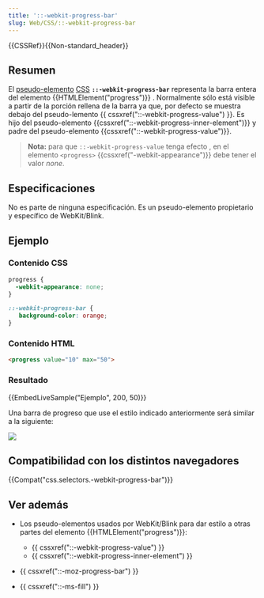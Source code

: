 ```yaml
---
title: '::-webkit-progress-bar'
slug: Web/CSS/::-webkit-progress-bar
---
```


{{CSSRef}}{{Non-standard_header}}

## Resumen

El [pseudo-elemento](/es/docs/Web/CSS/Pseudo-elements) [CSS](/es/docs/Web/CSS) **`::-webkit-progress-bar`** representa la barra entera del elemento {{HTMLElement("progress")}} . Normalmente sólo está visible a partir de la porción rellena de la barra ya que, por defecto se muestra debajo del pseudo-lemento {{ cssxref("::-webkit-progress-value") }}. Es hijo del pseudo-elemento {{cssxref("::-webkit-progress-inner-element")}} y padre del pseudo-elemento {{cssxref("::-webkit-progress-value")}}.

> **Nota:** para que `::-webkit-progress-value` tenga efecto , en el elemento `<progress>` {{cssxref("-webkit-appearance")}} debe tener el valor _none_.

## Especificaciones

No es parte de ninguna especificación. Es un pseudo-elemento propietario y específico de WebKit/Blink.

## Ejemplo

### Contenido CSS

```css
progress {
  -webkit-appearance: none;
}

::-webkit-progress-bar {
   background-color: orange;
}
```

### Contenido HTML

```html
<progress value="10" max="50">
```

### Resultado

{{EmbedLiveSample("Ejemplo", 200, 50)}}

Una barra de progreso que use el estilo indicado anteriormente será similar a la siguiente:

![](https://mdn.mozillademos.org/files/13488/progress-bar.png)

## Compatibilidad con los distintos navegadores

{{Compat("css.selectors.-webkit-progress-bar")}}

## Ver además

- Los pseudo-elementos usados por WebKit/Blink para dar estilo a otras partes del elemento {{HTMLElement("progress")}}:

  - {{ cssxref("::-webkit-progress-value") }}
  - {{ cssxref("::-webkit-progress-inner-element") }}

- {{ cssxref("::-moz-progress-bar") }}
- {{ cssxref("::-ms-fill") }}
